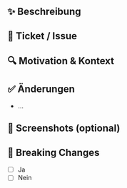 <!-- Bitte PR-Titel nach folgendem Muster schreiben:
Fix: kurze Beschreibung
Add: neues Feature
Docs: Doku aktualisiert
-->

## ✨ Beschreibung
<!-- Kurze, prägnante Zusammenfassung der Änderung -->

## 🐞 Ticket / Issue
<!-- Referenz auf Issue, falls vorhanden -->

## 🔍 Motivation & Kontext
<!-- Warum war die Änderung nötig? -->

## ✅ Änderungen
- ...

## 📸 Screenshots (optional)

## 🚨 Breaking Changes
- [ ] Ja
- [ ] Nein

